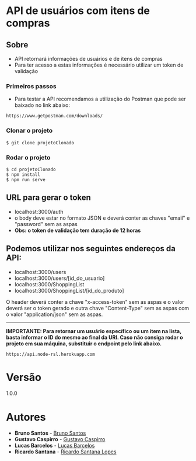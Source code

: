 # API de usuários com itens de compras

## Sobre

- API retornará informações de usuários e de itens de compras
- Para ter acesso a estas informações é necessário utilizar um token de validação

### Primeiros passos

- Para testar a API recomendamos a utilização do Postman que pode ser baixado no link abaixo:
```
https://www.getpostman.com/downloads/
```

### Clonar o projeto
```
$ git clone projetoClonado
```
### Rodar o projeto
```
$ cd projetoClonado
$ npm install
$ npm run serve
```
## URL para gerar o token
- localhost:3000/auth
- o body deve estar no formato JSON e deverá conter as chaves "email" e "password" sem as aspas
- **Obs: o token de validação tem duração de 12 horas**

## Podemos utilizar nos seguintes endereços da API:

- localhost:3000/users
- localhost:3000/users/[id_do_usuario]
- localhost:3000/ShoppingList
- localhost:3000/ShoppingList/[id_do_produto]

O header deverá conter a chave "x-access-token" sem as aspas e o valor deverá ser o token gerado e outra chave "Content-Type" sem as aspas com o valor "application/json" sem as aspas.

---
**IMPORTANTE: Para retornar um usuário específico ou um item na lista, basta informar o ID do mesmo ao final da URI.
Caso não consiga rodar o projeto em sua máquina, substituir o endpoint pelo link abaixo.**
```
https://api.node-rsl.herokuapp.com
```

# Versão
1.0.0

# Autores 

* **Bruno Santos** - [Bruno Santos](https://github.com/brunoluizcs)
* **Gustavo Caspirro** - [Gustavo Caspirro](https://github.com/GustavoCaspirro)
* **Lucas Barcelos** - [Lucas Barcelos](https://github.com/LucasBarcelos)
* **Ricardo Santana** - [Ricardo Santana Lopes](https://github.com/RicardoSLopes)
